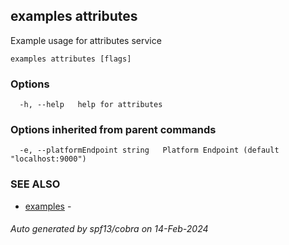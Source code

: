 ## examples attributes

Example usage for attributes service

```
examples attributes [flags]
```

### Options

```
  -h, --help   help for attributes
```

### Options inherited from parent commands

```
  -e, --platformEndpoint string   Platform Endpoint (default "localhost:9000")
```

### SEE ALSO

* [examples](examples.md)	 - 

###### Auto generated by spf13/cobra on 14-Feb-2024
